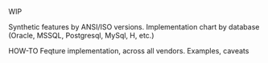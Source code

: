 WIP

Synthetic features by ANSI/ISO versions.
Implementation chart by database  (Oracle, MSSQL, Postgresql, MySql, H, etc.)

HOW-TO
Feqture implementation, across all vendors.
   Examples, caveats 
